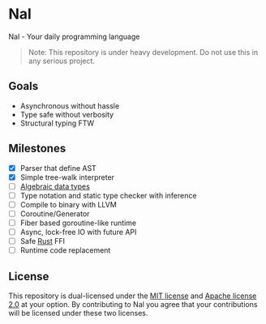 Nal
=====

Nal - Your daily programming language

> Note: This repository is under heavy development.
Do not use this in any serious project.

## Goals

- Asynchronous without hassle
- Type safe without verbosity
- Structural typing FTW

## Milestones

- [x] Parser that define AST
- [x] Simple tree-walk interpreter
- [ ] [Algebraic data types][adt]
- [ ] Type notation and static type checker with inference
- [ ] Compile to binary with LLVM
- [ ] Coroutine/Generator
- [ ] Fiber based goroutine-like runtime
- [ ] Async, lock-free IO with future API
- [ ] Safe [Rust][rust] FFI
- [ ] Runtime code replacement

## License

This repository is dual-licensed under the [MIT license][license-mit]
and [Apache license 2.0][license-apl] at your option.
By contributing to Nal you agree that your contributions will be licensed
under these two licenses.

<!-- links -->

[adt]: https://en.wikipedia.org/wiki/Algebraic_data_type
[rust]: https://www.rust-lang.org/
[license-mit]: ./LICENSE-MIT
[license-apl]: ./LICENSE-APACHE
